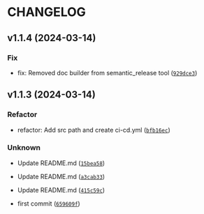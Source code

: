 # CHANGELOG



## v1.1.4 (2024-03-14)

### Fix

* fix: Removed doc builder from semantic_release tool ([`929dce3`](https://github.com/MountainGod2/cb_events/commit/929dce3c6b35e1968704dc8fb5ce24b5dd6c45be))


## v1.1.3 (2024-03-14)

### Refactor

* refactor: Add src path and create ci-cd.yml ([`bfb16ec`](https://github.com/MountainGod2/cb_events/commit/bfb16ecf83991f2e40588a73b44fe83ec707f38b))

### Unknown

* Update README.md ([`15bea58`](https://github.com/MountainGod2/cb_events/commit/15bea58830e759868a96d07d1a97c2d571965ef6))

* Update README.md ([`a3cab33`](https://github.com/MountainGod2/cb_events/commit/a3cab3372c58d7c71f7f138c2a802604663d38e2))

* Update README.md ([`415c59c`](https://github.com/MountainGod2/cb_events/commit/415c59c2f5e4ee033622d2690724d0bc0d82d4c2))

* first commit ([`659609f`](https://github.com/MountainGod2/cb_events/commit/659609fc29eaf23f1da29af44cb0d283067144a7))
